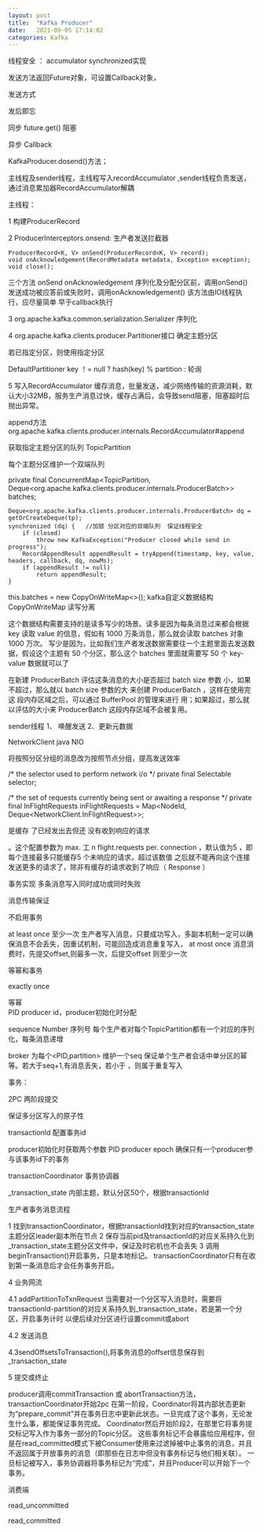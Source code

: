 ```yaml
---
layout: post
title:  "Kafka Producer"
date:   2021-09-05 17:14:02
categories: Kafka
---
```


线程安全 ： accumulator synchronized实现


发送方法返回Future<RecordMetadata>对象，可设置Callback对象，

发送方式

发后即忘

同步  future.get() 阻塞

异步  Callback



KafkaProducer.dosend()方法；

主线程及sender线程，主线程写入recordAccumulator ,sender线程负责发送，通过消息累加器RecordAccumulator解耦


主线程：

1 构建ProducerRecord

2 ProducerInterceptors.onsend:  生产者发送拦截器
 ```
ProducerRecord<K, V> onSend(ProducerRecord<K, V> record);
void onAcknowledgement(RecordMetadata metadata, Exception exception);
void close();
```
 
 三个方法  onSend  onAcknowledgement
    序列化及分配分区前，调用onSend()
    发送成功被应答前或失败时，调用onAcknowledgement()  该方法由IO线程执行，应尽量简单   早于callback执行
    
3 org.apache.kafka.common.serialization.Serializer  序列化       


4 org.apache.kafka.clients.producer.Partitioner接口   确定主题分区  

若已指定分区，则使用指定分区

DefaultPartitioner   key ！= null   ?  hash(key) % partition  :  轮询


5 写入RecordAccumulator  缓存消息，批量发送，减少网络传输的资源消耗，默认大小32MB，服务生产消息过快，缓存占满后，会导致send阻塞，阻塞超时后抛出异常。
 
 
 append方法
org.apache.kafka.clients.producer.internals.RecordAccumulator#append

获取指定主题分区的队列  TopicPartition

每个主题分区维护一个双端队列 

private final ConcurrentMap<TopicPartition, Deque<org.apache.kafka.clients.producer.internals.ProducerBatch>> batches;

```
Deque<org.apache.kafka.clients.producer.internals.ProducerBatch> dq = getOrCreateDeque(tp);
synchronized (dq) {   //加锁 分区对应的双端队列  保证线程安全
    if (closed)
        throw new KafkaException("Producer closed while send in progress");
    RecordAppendResult appendResult = tryAppend(timestamp, key, value, headers, callback, dq, nowMs);
    if (appendResult != null)
        return appendResult;
}

```

this.batches = new CopyOnWriteMap<>();  kafka自定义数据结构  CopyOnWriteMap 读写分离


这个数据结构需要支持的是读多写少的场景。读多是因为每条消息过来都会根据 key 读取 value 的信息，假如有 1000 万条消息，那么就会读取 batches 对象 1000 万次。
写少是因为，比如我们生产者发送数据需要往一个主题里面去发送数据，假设这个主题有 50 个分区，那么这个 batches 里面就需要写 50 个 key-value 数据就可以了



在新建 ProducerBatch 评估这条消息的大小是否超过 batch size 参数
小，如果不超过，那么就以 batch size 参数的大 来创建 ProducerBatch ，这样在使用完这
段内存区域之后，可以通过 BufferPool 的管理来进行 用；如果超过，那么就以评估的大小来
ProducerBatch 这段内存区域不会被复用。




sender线程 1、 唤醒发送  2、更新元数据

NetworkClient   java NIO

将按照分区分组的消息改为按照节点分组，提高发送效率

/* the selector used to perform network i/o */
    private final Selectable selector;


 /* the set of requests currently being sent or awaiting a response */
    private final InFlightRequests inFlightRequests = Map<NodeId, Deque<NetworkClient.InFlightRequest>>;

是缓存 了已经发出去但还
没有收到响应的请求


。这个配置参数为 max. 工 n flight.requests
per. connection ，默认值为5 ，即每个连接最多只能缓存5 个未响应的请求，超过该数值
之后就不能再向这个连接发送更多的请求了，除非有缓存的请求收到了响应（ Response ）



事务实现  多条消息写入同时成功或同时失败

消息传输保证

不启用事务

at least once 至少一次  生产者写入消息，只要成功写入，多副本机制一定可以确保消息不会丢失，因重试机制，可能回造成消息重复写入，
at most once 消息消费时，先提交offset,则最多一次，后提交offset 则至少一次


等幂和事务

exactly once



等幂   
PID  producer id，producer初始化时分配

sequence Number   序列号  每个生产者对每个TopicPartition都有一个对应的序列化，每条消息递增

broker 为每个<PID,partition> 维护一个seq   保证单个生产者会话中单分区的幂等。若大于seq+1,有消息丢失，若小于 ，则属于重复写入



事务：


2PC 两阶段提交

保证多分区写入的原子性


transactionId  配置事务id 

producer初始化时获取两个参数
PID
producer epoch  确保只有一个producer参与该事务id下的事务

transactionCoordinator 事务协调器

_transaction_state  内部主题，默认分区50个，根据transactionId



生产者事务消息流程

1 找到transactionCoordinator，根据transactionId找到对应的transaction_state主题分区leader副本所在节点
2 保存当前pid及transactionId的对应关系持久化到_transaction_state主题分区文件中，保证及时宕机也不会丢失
3 调用beginTransaction()开启事务，只是本地标记。 transactionCoordinator只有在收到第一条消息后才会任务事务开启。

4 业务网流

4.1  addPartitionToTxnRequest  当需要对一个分区写入消息时，需要将 transactionId-partition的对应关系持久到_transaction_state，若是第一个分区，开启事务计时
以便后续对分区进行设置commit或abort

4.2 发送消息

4.3sendOffsetsToTransaction(),将事务消息的offset信息保存到  _transaction_state

5 提交或终止

producer调用commitTransaction 或  abortTransaction方法，transactionCoordinator开始2pc
在第一阶段，Coordinator将其内部状态更新为“prepare_commit”并在事务日志中更新此状态。一旦完成了这个事务，无论发生什么事，都能保证事务完成。
Coordinator然后开始阶段2，在那里它将事务提交标记写入作为事务一部分的Topic分区。
这些事务标记不会暴露给应用程序，但是在read_committed模式下被Consumer使用来过滤掉被中止事务的消息，并且不返回属于开放事务的消息（即那些在日志中但没有事务标记与他们相关联）。
一旦标记被写入，事务协调器将事务标记为“完成”，并且Producer可以开始下一个事务。






消费端

read_uncommitted

read_committed